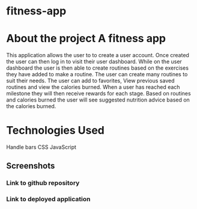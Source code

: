 # fitness-app

# About the project A fitness app 
This application allows the user to to create a user account. Once created the user can then log in to visit their user dashboard. While on the user dashboard the user is then able to create routines based on the exercises they have added to make a routine. The user can create many routines to suit their needs. The user can add to favorites, View previous saved routines and view the calories burned.
When a user has reached each milestone they will then receive rewards for each stage. Based on routines and calories burned the user will see suggested nutrition advice based on the calories burned. 

# Technologies Used
Handle bars
CSS
JavaScript

## Screenshots 

### Link to github repository

### Link to deployed application





